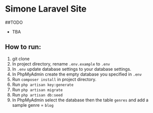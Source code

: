 # Simone Laravel Site
##TODO
- TBA
## How to run:
1. git clone <repo>
1. In project directory, rename `.env.example` to `.env`
1. In `.env` update database settings to your database settings.
1. In PhpMyAdmin create the empty database you specified in `.env`
1. Run `composer install` in project directory.
1. Run `php artisan key:generate`
1. Run `php artisan migrate`
1. Run `php artisan db:seed`
1. In PhpMyAdmin select the database then the table `genres` and add a sample genre = `blog`
